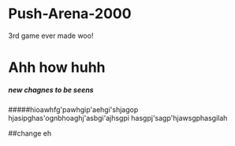 # Push-Arena-2000
3rd game ever made woo!


# Ahh how huhh


##### new chagnes to be seens 

#####hioawhfg'pawhgip'aehgi'shjagop
hjasipghas'ognbhoaghj'asbgi'ajhsgpi
hasgpj'sagp'hjawsgphasgilah

##change eh
